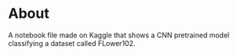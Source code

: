 # About
A notebook file made on Kaggle that shows a CNN pretrained model classifying a dataset called FLower102.

